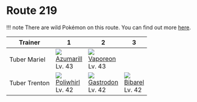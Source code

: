 # Route 219

!!! note
    There are wild Pokémon on this route. You can find out more [here](../../wild_pokemon/route_219/).


Trainer       | 1                                   | 2                                   | 3
---           | ---                                 | ---                                 | ---
Tuber Mariel  | ![][184]<br> [Azumarill]<br> Lv. 43 | ![][134]<br> [Vaporeon]<br> Lv. 43
Tuber Trenton | ![][061]<br> [Poliwhirl]<br> Lv. 42 | ![][423]<br> [Gastrodon]<br> Lv. 42 | ![][400]<br> [Bibarel]<br> Lv. 42



[Poliwhirl]: ../../pokemon_changes/061/
[Vaporeon]: ../../pokemon_changes/134/
[Azumarill]: ../../pokemon_changes/184/
[Bibarel]: ../../pokemon_changes/400/
[Gastrodon]: ../../pokemon_changes/423/
[061]: ../img/pokemon/061.png
[134]: ../img/pokemon/134.png
[184]: ../img/pokemon/184.png
[400]: ../img/pokemon/400.png
[423]: ../img/pokemon/423.png

